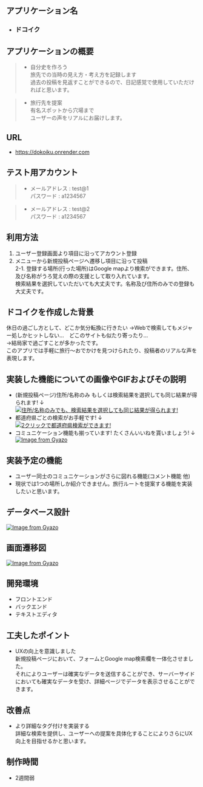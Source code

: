 ## アプリケーション名
- ### ドコイク

## アプリケーションの概要
> - 自分史を作ろう<br>
旅先での当時の見え方・考え方を記録します<br>
過去の投稿を見返すことができるので、日記感覚で使用していただければと思います。

> - 旅行先を提案<br>
有名スポットから穴場まで<br>
ユーザーの声をリアルにお届けします。

## URL
- https://dokoiku.onrender.com

## テスト用アカウント
> - メールアドレス : test@1<br>
パスワード : a1234567

> - メールアドレス : test@2<br>
パスワード : a1234567

## 利用方法
1. ユーザー登録画面より項目に沿ってアカウント登録
2. メニューから新規投稿ページへ遷移し項目に沿って投稿<br>
2-1. 登録する場所(行った場所)はGoogle mapより検索ができます。住所、及び名称がうろ覚えの際の支援として取り入れています。<br>
検索結果を選択していただいても大丈夫です。名称及び住所のみでの登録も大丈夫です。

## ドコイクを作成した背景
休日の過ごし方として、どこか気分転換に行きたい
→Webで検索してもメジャー処しかヒットしない…　どこのサイトも似たり寄ったり…<br>
→結局家で過ごすことが多かったです。<br>
このアプリでは手軽に旅行～おでかけを見つけられたり、投稿者のリアルな声を表現します。

## 実装した機能についての画像やGIFおよびその説明
- (新規投稿ページ)住所/名称のみ もしくは検索結果を選択しても同じ結果が得られます! ↓[![住所/名称のみでも、検索結果を選択しても同じ結果が得られます!](https://i.gyazo.com/cdb709a2351eec023863d350b22982b5.gif)](https://gyazo.com/cdb709a2351eec023863d350b22982b5)
- 都道府県ごとの検索がお手軽です! ↓[![2クリックで都道府県検索ができます!](https://i.gyazo.com/ab4013a0960ca39a0fa3ed63bb99a0bb.gif)](https://gyazo.com/ab4013a0960ca39a0fa3ed63bb99a0bb)
- コミュニケーション機能も揃っています! たくさんいいねを貰いましょう! ↓[![Image from Gyazo](https://i.gyazo.com/695e028b3908806f2ae476a476c24fec.gif)](https://gyazo.com/695e028b3908806f2ae476a476c24fec)

## 実装予定の機能
- ユーザー同士のコミュニケーションがさらに図れる機能(コメント機能 他)
- 現状では1つの場所しか紹介できません。旅行ルートを提案する機能を実装したいと思います。

## データベース設計
[![Image from Gyazo](https://i.gyazo.com/c20855bf16d29bdb3535c3d21457e1e4.png)](https://gyazo.com/c20855bf16d29bdb3535c3d21457e1e4)

## 画面遷移図
[![Image from Gyazo](https://i.gyazo.com/f8bd5e70c6e720b46a03140b8b81949f.png)](https://gyazo.com/f8bd5e70c6e720b46a03140b8b81949f)

## 開発環境
- フロントエンド
- バックエンド
- テキストエディタ

## 工夫したポイント
- UXの向上を意識しました<br>
新規投稿ページにおいて、フォームとGoogle map検索欄を一体化させました。<br>
それによりユーザーは確実なデータを送信することができ、サーバーサイドにおいても確実なデータを受け、詳細ページでデータを表示させることができます。

## 改善点
- より詳細なタグ付けを実装する<br>
詳細な検索を提供し、ユーザーへの提案を具体化することによりさらにUX向上を目指せるかと思います。

## 制作時間
- 2週間弱